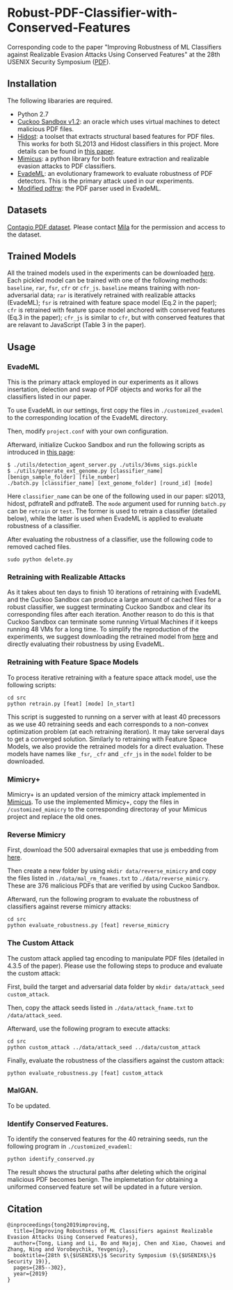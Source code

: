 # Robust-PDF-Classifier-with-Conserved-Features

Corresponding code to the paper "Improving Robustness of ML Classifiers against Realizable Evasion Attacks Using Conserved Features" at the 28th USENIX Security Symposium ([PDF](https://www.usenix.org/conference/usenixsecurity19/presentation/tong)).

## Installation
The following libararies are required.
* Python 2.7
* [Cuckoo Sandbox v1.2](https://github.com/cuckoosandbox/cuckoo/releases/tag/1.2): an oracle which uses virtual machines to detect malicious PDF files.
* [Hidost](https://github.com/srndic/hidost): a toolset that extracts structural based features for PDF files. This works for both SL2013 and Hidost classifiers in this project. More details can be found in [this paper](https://jis-eurasipjournals.springeropen.com/articles/10.1186/s13635-016-0045-0).
* [Mimicus](https://github.com/srndic/mimicus): a python library for both feature extraction and realizable evasion attacks to PDF classifiers.
* [EvadeML](https://github.com/uvasrg/EvadeML): an evolutionary framework to evaluate robustness of PDF detectors. This is the primary attack used in our experiments.
* [Modified pdfrw](https://github.com/mzweilin/PDF-Malware-Parser): the PDF parser used in EvadeML.

## Datasets
[Contagio PDF dataset](http://contagiodump.blogspot.com/2013/03/16800-clean-and-11960-malicious-files.html). Please contact [Mila](https://www.blogger.com/profile/09472209631979859691) for the permission and access to the dataset.

## Trained Models
All the trained models used in the experiments can be downloaded [here](https://www.dropbox.com/sh/fe1sheopik0itv2/AABKQ1KBi9ahwDzZMqe_Fg_0a?dl=0). Each  pickled model can be trained with one of the following methods: ```baseline```, ```rar```, ```fsr```, ```cfr``` or ```cfr_js```. ```baseline``` means training with non-adversarial data; ```rar``` is iteratively retrained with realizable attacks (EvadeML); ```fsr``` is retrained with feature space model (Eq.2 in the paper); ```cfr``` is retrained with feature space model anchored with conserved features (Eq.3 in the paper); ```cfr_js``` is similar to ```cfr```, but with conserved features that are relavant to JavaScript (Table 3 in the paper).  

## Usage

### EvadeML
This is the primary attack employed in our experiments as it allows insertation, delection and swap of PDF objects and works for all the classifiers listed in our paper. 

To use EvadeML in our settings, first copy the files in ```./customized_evademl``` to the corresponding location of the EvadeML directory.

Then, modify ```project.conf``` with your own configuration.

Afterward, initialize Cuckoo Sandbox and run the following scripts as introduced in [this page](https://github.com/uvasrg/EvadeML):
```
$ ./utils/detection_agent_server.py ./utils/36vms_sigs.pickle
$ ./utils/generate_ext_genome.py [classifier_name] [benign_sample_folder] [file_number]
./batch.py [classifier_name] [ext_genome_folder] [round_id] [mode]
```
Here ```classifier_name``` can be one of the following used in our paper: sl2013, hidost, pdfrateR and pdfrateB. The ```mode``` argument used for running ```batch.py``` can be ```retrain``` or ```test```. The former is used to retrain a classifier (detailed below), while the latter is used when EvadeML is applied to evaluate robustness of a classifier. 

After evaluating the robustness of a classifier, use the following code to removed cached files.
```
sudo python delete.py
```

### Retraining with Realizable Attacks
As it takes about ten days to finish 10 iterations of retraining with EvadeML and the Cuckoo Sandbox can produce a large amount of cached files for a robust classifier, we suggest terminating Cuckoo Sandbox and clear its corresponding files after each iteration. Another reason to do this is that Cuckoo Sandbox can terminate some running Virtual Machines if it keeps running 48 VMs for a long time. To simplify the reproduction of the experiments, we suggest downloading the retrained model from [here](https://www.dropbox.com/sh/fe1sheopik0itv2/AABKQ1KBi9ahwDzZMqe_Fg_0a?dl=0) and directly evaluating their robustness by using EvadeML.

### Retraining with Feature Space Models
To process iterative retraining with a feature space attack model, use the following scripts:
```
cd src
python retrain.py [feat] [mode] [n_start]
```
This script is suggested to running on a server with at least 40 precessors as we use 40 retraining seeds and each corresponds to a non-convex optimization problem (at each retraining iteration). It may take serveral days to get a converged solution. Similarly to retraining with Feature Space Models, we also provide the retrained models for a direct evaluation. These models have names like ```_fsr```, ```_cfr``` and ```_cfr_js``` in the ```model``` folder to be downloaded.  

### Mimicry+
Mimicry+ is an updated version of the mimicry attack implemented in [Mimicus](https://github.com/srndic/mimicus). To use the implemented Mimicy+, copy the files in ```/customized_mimicry``` to the corresponding directoray of your Mimicus project and replace the old ones.

### Reverse Mimicry
First, download the 500 adversairal exmaples that use js embedding from [here](https://pralab.diee.unica.it/en/pdf-reverse-mimicry). 

Then create a new folder by using ```mkdir data/reverse_mimicry``` and copy the files listed in ```./data/mal_rm_fnames.txt``` to ```./data/reverse_mimicry```. These are 376 malicious PDFs that are verified by using Cuckoo Sandbox.

Afterward, run the following program to evaluate the robustness of classifiers against reverse mimicry attacks:
```
cd src
python evaluate_robustness.py [feat] reverse_mimicry
```

### The Custom Attack
The custom attack applied tag encoding to manipulate PDF files (detailed in 4.3.5 of the paper). Please use the following steps to produce and evaluate the custom attack:

First, build the target and adversarial data folder by ```mkdir data/attack_seed custom_attack```.

Then, copy the attack seeds listed in ```./data/attack_fname.txt``` to ```/data/attack_seed```.

Afterward, use the following program to execute attacks:
```
cd src
python custom_attack ../data/attack_seed ../data/custom_attack
```
Finally, evaluate the robustness of the classifiers against the custom attack:
```
python evaluate_robustness.py [feat] custom_attack
```

### MalGAN. 
To be updated.

### Identify Conserved Features.
To identify the conserved features for the 40 retraining seeds, run the following program in ```./customized_evademl```:
```
python identify_conserved.py
```
The result shows the structural paths after deleting which the original malicious PDF becomes benign. The implemetation for obtaining a uniformed conserved feature set will be updated in a future version. 

## Citation

```
@inproceedings{tong2019improving,
  title={Improving Robustness of ML Classifiers against Realizable Evasion Attacks Using Conserved Features},
  author={Tong, Liang and Li, Bo and Hajaj, Chen and Xiao, Chaowei and Zhang, Ning and Vorobeychik, Yevgeniy},
  booktitle={28th $\{$USENIX$\}$ Security Symposium ($\{$USENIX$\}$ Security 19)},
  pages={285--302},
  year={2019}
}
```

